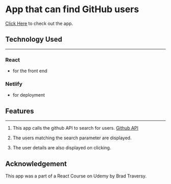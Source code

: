 # App that can find GitHub users
[Click Here](https://udeshyagithubfinder.netlify.app/) to check out the app.

## Technology Used
------
### React
  - for the front end
  
### Netlify
  - for deployment
 
## Features
-----
1. This app calls the github API to search for users. [Github API](https://developer.github.com/v3/users/)

2. The users matching the search parameter are displayed.

3. The user details are also displayed on clicking.

## Acknowledgement

This app was a part of a React Course on Udemy by Brad Traversy.

